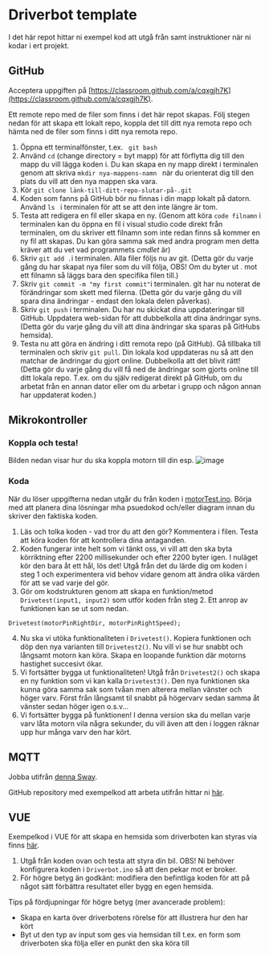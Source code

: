 # Driverbot template
I det här repot hittar ni exempel kod att utgå från samt instruktioner när ni kodar i ert projekt.

## GitHub
Acceptera uppgiften på [https://classroom.github.com/a/cqxgjh7K](https://classroom.github.com/a/cqxgjh7K). 

Ett remote repo med de filer som finns i det här repot skapas. Följ stegen nedan för att skapa ett lokalt repo, koppla det till ditt nya remota repo och hämta ned de filer som finns i ditt nya remota repo.

1. Öppna ett terminalfönster, t.ex. ``` git bash```
2. Använd ```cd``` (change directory = byt mapp) för att förflytta dig till den mapp du vill lägga koden i. Du kan skapa en ny mapp direkt i terminalen genom att skriva ```mkdir nya-mappens-namn ``` när du orienterat dig till den plats du vill att den nya mappen ska vara.
3. Kör ```git clone länk-till-ditt-repo-slutar-på-.git ``` 
4. Koden som fanns på GitHub bör nu finnas i din mapp lokalt på datorn. Använd ```ls ``` i terminalen för att se att den inte längre är tom.
5. Testa att redigera en fil eller skapa en ny. (Genom att köra ```code filnamn``` i terminalen kan du öppna en fil i visual studio code direkt från terminalen, om du skriver ett filnamn som inte redan finns så kommer en ny fil att skapas. Du kan göra samma sak med andra program men detta kräver att du vet vad programmets _cmdlet_ är)
6. Skriv ```git add .```i terminalen. Alla filer följs nu av git. (Detta gör du varje gång du har skapat nya filer som du vill följa, OBS! Om du byter ut . mot ett filnamn så läggs bara den specifika filen till.)
7. Skriv ```git commit -m "my first commit"```i terminalen. git har nu noterat de förändringar som skett med filerna. (Detta gör du varje gång du vill spara dina ändringar - endast den lokala delen påverkas).
8. Skriv ```git push``` i terminalen. Du har nu skickat dina uppdateringar till GitHub. Uppdatera web-sidan för att dubbelkolla att dina ändringar syns. (Detta gör du varje gång du vill att dina ändringar ska sparas på GitHubs hemsida).
9. Testa nu att göra en ändring i ditt remota repo (på GitHub). Gå tillbaka till terminalen och skriv ```git pull```. Din lokala kod uppdateras nu så att den matchar de ändringar du gjort online. Dubbelkolla att det blivit rätt! (Detta gör du varje gång du vill få ned de ändringar som gjorts online till ditt lokala repo. T.ex. om du själv redigerat direkt på GitHub, om du arbetat från en annan dator eller om du arbetar i grupp och någon annan har uppdaterat koden.)



## Mikrokontroller
### Koppla och testa!
Bilden nedan visar hur du ska koppla motorn till din esp.
![image](https://github.com/abbindustrigymnasium/driverbot-template/assets/22837762/703aad4b-4015-4c4a-9739-1644a61969b3)

### Koda
När du löser uppgifterna nedan utgår du från koden i [motorTest.ino](motorTest.ino). Börja med att planera dina lösningar mha psuedokod och/eller diagram innan du skriver den faktiska koden.

1. Läs och tolka koden - vad tror du att den gör? Kommentera i filen. Testa att köra koden för att kontrollera dina antaganden.
2. Koden fungerar inte helt som vi tänkt oss, vi vill att den ska byta körriktning efter 2200 millisekunder och efter 2200 byter igen. I nuläget kör den bara åt ett hål, lös det! Utgå från det du lärde dig om koden i steg 1 och experimentera vid behov vidare genom att ändra olika värden för att se vad varje del gör.
3. Gör om kodstrukturen genom att skapa en funktion/metod ```Drivetest(input1, input2)``` som utför koden från steg 2. Ett anrop av funktionen kan se ut som nedan.
```
Drivetest(motorPinRightDir, motorPinRightSpeed);
```
4. Nu ska vi utöka funktionaliteten i ```Drivetest()```. Kopiera funktionen och döp den nya varianten till ```Drivetest2()```. Nu vill vi se hur snabbt och långsamt motorn kan köra. Skapa en loopande funktion där motorns hastighet succesivt ökar.
5. Vi fortsätter bygga ut funktionaliteten! Utgå från ```Drivetest2()``` och skapa en ny funktion som vi kan kalla ```Drivetest3()```. Den nya funktionen ska kunna göra samma sak som tvåan men alterera mellan vänster och höger varv. Först från långsamt til snabbt på högervarv sedan samma åt vänster sedan höger igen o.s.v...
6. Vi fortsätter bygga på funktionen! I denna version ska du mellan varje varv låta motorn vila några sekunder, du vill även att den i loggen räknar upp hur många varv den har kört.

## MQTT
Jobba utifrån [denna Sway](https://sway.cloud.microsoft/4wekNvX2nqSH0zCX?ref=email&loc=play). 

GitHub repository med exempelkod att arbeta utifrån hittar ni [här](https://github.com/hitachigjoafli/ExempelMQTTkod).

## VUE
Exempelkod i VUE för att skapa en hemsida som driverboten kan styras via finns [här](https://github.com/abbindustrigymnasium/Driverbot/tree/master/Hemsida).
1. Utgå från koden ovan och testa att styra din bil. OBS! Ni behöver konfigurera koden i ```Driverbot.ino``` så att den pekar mot er broker.
2. För högre betyg än godkänt: modifiera den befintliga koden för att på något sätt förbättra resultatet eller bygg en egen hemsida.

Tips på fördjupningar för högre betyg (mer avancerade problem):
- Skapa en karta över driverbotens rörelse för att illustrera hur den har kört
- Byt ut den typ av input som ges via hemsidan till t.ex. en form som driverboten ska följa eller en punkt den ska köra till

